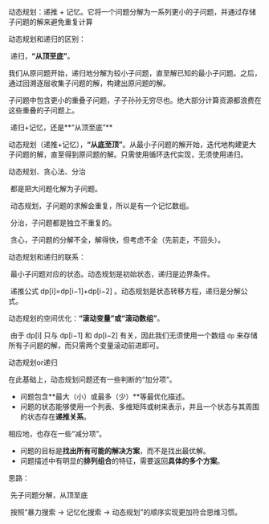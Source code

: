 动态规划：递推 + 记忆。它将一个问题分解为一系列更小的子问题，并通过存储子问题的解来避免重复计算





动态规划和递归的区别：

​	递归，**“从顶至底”**。

​		我们从原问题开始，递归地分解为较小子问题，直至解已知的最小子问题。之后，通过回溯逐层收集子问题的解，构建出原问题的解。

​		子问题中包含更小的重叠子问题，子子孙孙无穷尽也。绝大部分计算资源都浪费在这些重叠的子问题上。

​	递归+记忆，还是**“从顶至底”**

​	动态规划（递推+记忆），**“从底至顶”**。从最小子问题的解开始，迭代地构建更大子问题的解，直至得到原问题的解。只需使用循环迭代实现，无须使用递归。







动态规划、贪心法、分治

​	都是把大问题化解为子问题。

​	动态规划，子问题的求解会重复，所以是有一个记忆数组。

​	分治，子问题都是独立不重复的。

​	贪心，子问题的分解不全，解得快，但考虑不全（先前走，不回头）。





动态规划和递归的联系：

​	最小子问题对应的状态。动态规划是初始状态，递归是边界条件。

​	递推公式 dp[i]=dp[i−1]+dp[i−2] 。动态规划是状态转移方程，递归是分解公式。





动态规划的空间优化：**“滚动变量”或“滚动数组”**。

​	由于 dp[i] 只与 dp[i−1] 和 dp[i−2] 有关，因此我们无须使用一个数组 `dp` 来存储所有子问题的解，而只需两个变量滚动前进即可。



动态规划or递归

在此基础上，动态规划问题还有一些判断的“加分项”。

- 问题包含**最大（小）或最多（少）**等最优化描述。
- 问题的状态能够使用一个列表、多维矩阵或树来表示，并且一个状态与其周围的状态存在**递推关系**。

相应地，也存在一些“减分项”。

- 问题的目标是**找出所有可能的解决方案**，而不是找出最优解。
- 问题描述中有明显的**排列组合**的特征，需要返回**具体的多个方案**。





思路：

​	先子问题分解，从顶至底

​	按照“暴力搜索 → 记忆化搜索 → 动态规划”的顺序实现更加符合思维习惯。

